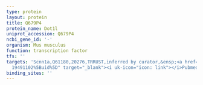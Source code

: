 ```yaml
---
type: protein
layout: protein
title: Q679P4
protein_name: Dot1l
uniprot_accession: Q679P4
ncbi_gene_id: '-'
organism: Mus musculus
function: transcription factor
tfs: ''
targets: 'Scnn1a,Q61180,20276,TRRUST,inferred by curator,&ensp;<a href="https://www.ncbi.nlm.nih.gov/pubmed/?term=17332896;
  19491102%5Buid%5D" target="_blank"><i uk-icon="icon: link"></i>Pubmed</a>'
binding_sites: ''
---
```

